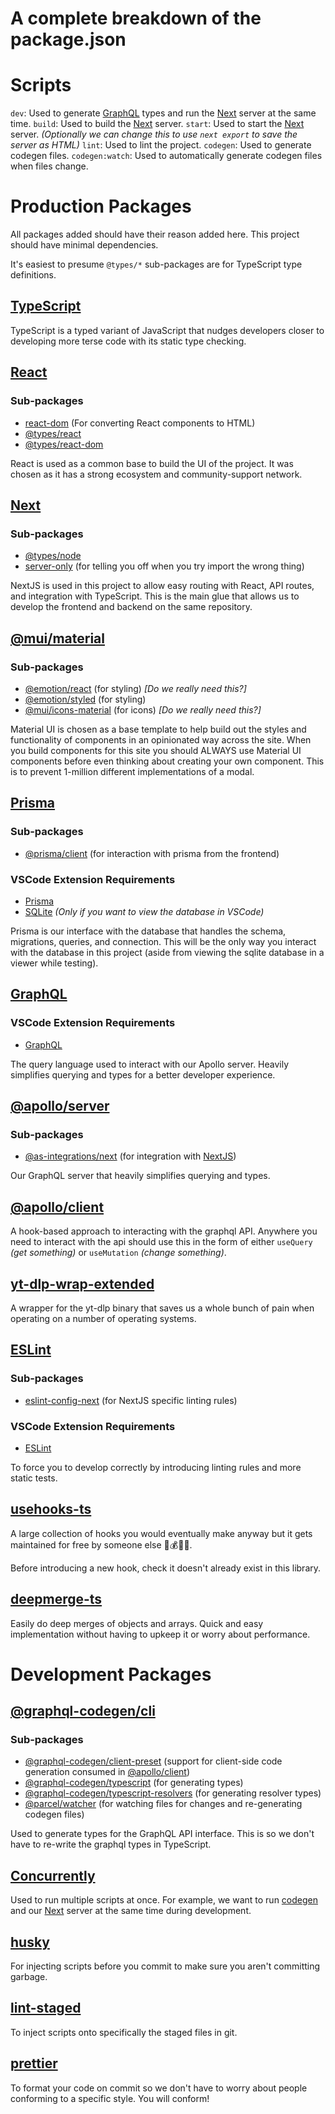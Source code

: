 # A complete breakdown of the package.json

# Scripts

`dev`: Used to generate [GraphQL](#graphql-codegencli) types and run the [Next](#next) server at the same time.
`build`: Used to build the [Next](#next) server.
`start`: Used to start the [Next](#next) server. _(Optionally we can change this to use `next export` to save the server as HTML)_
`lint`: Used to lint the project.
`codegen`: Used to generate codegen files.
`codegen:watch`: Used to automatically generate codegen files when files change.

# Production Packages

All packages added should have their reason added here. This project should have minimal dependencies.

It's easiest to presume `@types/*` sub-packages are for TypeScript type definitions.

## [TypeScript](https://www.typescriptlang.org/)

TypeScript is a typed variant of JavaScript that nudges developers closer to developing more terse code with its static type checking.

## [React](https://react.dev/)
### Sub-packages
- [react-dom](https://www.npmjs.com/package/react-dom) (For converting React components to HTML)
- [@types/react](https://www.npmjs.com/package/@types/react)
- [@types/react-dom](https://www.npmjs.com/package/@types/react-dom)

React is used as a common base to build the UI of the project. It was chosen as it has a strong ecosystem and community-support network.

## [Next](https://nextjs.org/)
### Sub-packages
- [@types/node](https://www.npmjs.com/package/@types/node)
- [server-only](https://www.npmjs.com/package/server-only) (for telling you off when you try import the wrong thing)


NextJS is used in this project to allow easy routing with React, API routes, and integration with TypeScript. This is the main glue that allows us to develop the frontend and backend on the same repository.

## [@mui/material](https://mui.com/material-ui)
### Sub-packages
- [@emotion/react](https://emotion.sh/docs/@emotion/react) (for styling) _[Do we really need this?]_
- [@emotion/styled](https://emotion.sh/docs/introduction) (for styling)
- [@mui/icons-material](https://mui.com/material-ui/material-icons/) (for icons) _[Do we really need this?]_

Material UI is chosen as a base template to help build out the styles and functionality of components in an opinionated way across the site. When you build components for this site you should ALWAYS use Material UI components before even thinking about creating your own component. This is to prevent 1-million different implementations of a modal.

## [Prisma](https://www.prisma.io/)
### Sub-packages
- [@prisma/client](https://www.prisma.io/docs/concepts/components/prisma-client/working-with-prismaclient) (for interaction with prisma from the frontend)
### VSCode Extension Requirements
- [Prisma](https://marketplace.visualstudio.com/items?itemName=Prisma.prisma)
- [SQLite](https://marketplace.visualstudio.com/items?itemName=alexcvzz.vscode-sqlite) _(Only if you want to view the database in VSCode)_

Prisma is our interface with the database that handles the schema, migrations, queries, and connection. This will be the only way you interact with the database in this project (aside from viewing the sqlite database in a viewer while testing).

## [GraphQL](https://graphql.org/)
### VSCode Extension Requirements
- [GraphQL](https://marketplace.visualstudio.com/items?itemName=GraphQL.vscode-graphql)

The query language used to interact with our Apollo server. Heavily simplifies querying and types for a better developer experience.

## [@apollo/server](https://www.apollographql.com/docs/apollo-server/)
### Sub-packages
- [@as-integrations/next](https://github.com/apollo-server-integrations/apollo-server-integration-next) (for integration with [NextJS](#next))

Our GraphQL server that heavily simplifies querying and types.

## [@apollo/client](https://www.apollographql.com/docs/react/get-started)

A hook-based approach to interacting with the graphql API. Anywhere you need to interact with the api should use this in the form of either `useQuery` _(get something)_ or `useMutation` _(change something)_.

## [yt-dlp-wrap-extended](https://www.npmjs.com/package/yt-dlp-wrap-extended)

A wrapper for the yt-dlp binary that saves us a whole bunch of pain when operating on a number of operating systems.

## [ESLint](https://eslint.org/)
### Sub-packages
- [eslint-config-next](https://www.npmjs.com/package/eslint-config-next) (for NextJS specific linting rules)
### VSCode Extension Requirements
- [ESLint](https://marketplace.visualstudio.com/items?itemName=dbaeumer.vscode-eslint)

To force you to develop correctly by introducing linting rules and more static tests.

## [usehooks-ts](https://usehooks-ts.com/)

A large collection of hooks you would eventually make anyway but it gets maintained for free by someone else 🤑💰💲💸.

Before introducing a new hook, check it doesn't already exist in this library.

## [deepmerge-ts](https://www.npmjs.com/package/deepmerge-ts)

Easily do deep merges of objects and arrays. Quick and easy implementation without having to upkeep it or worry about performance.

# Development Packages

## [@graphql-codegen/cli](https://github.com/dotansimha/graphql-code-generator)
### Sub-packages
- [@graphql-codegen/client-preset](https://the-guild.dev/graphql/codegen/plugins/presets/preset-client) (support for client-side code generation consumed in [@apollo/client](#apollo-client))
- [@graphql-codegen/typescript](https://the-guild.dev/graphql/codegen/plugins/typescript) (for generating types)
- [@graphql-codegen/typescript-resolvers](https://the-guild.dev/graphql/codegen/plugins/typescript/typescript-resolvers) (for generating resolver types) 
- [@parcel/watcher](https://www.npmjs.com/package/@parcel/watcher) (for watching files for changes and re-generating codegen files)

Used to generate types for the GraphQL API interface. This is so we don't have to re-write the graphql types in TypeScript.

## [Concurrently](https://www.npmjs.com/package/concurrently)

Used to run multiple scripts at once. For example, we want to run [codegen](#graphql-codegencli) and our [Next](#next) server at the same time during development.

## [husky](https://typicode.github.io/husky/#/)

For injecting scripts before you commit to make sure you aren't committing garbage.

## [lint-staged](https://github.com/okonet/lint-staged)

To inject scripts onto specifically the staged files in git.

## [prettier](https://prettier.io/)

To format your code on commit so we don't have to worry about people conforming to a specific style. You will conform!
